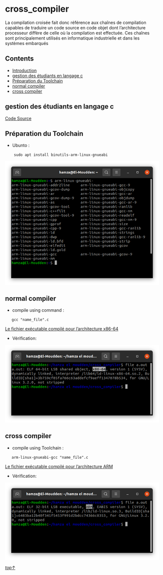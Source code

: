 # cross_compiler
La compilation croisée fait donc référence aux chaînes de compilation
capables de traduire un code source en code objet dont l’architecture
processeur diffère de celle où la compilation est effectuée. Ces chaînes sont
principalement utilisés en informatique industrielle et dans les systèmes
embarqués

## Contents
+ [Introduction](#cross_compiler)
+ [gestion des étudiants en langage c](#gestion-des-étudiants-en-langage-c)
+ [Préparation du Toolchain](#Préparation-du-Toolchain)
+ [normal compiler](#normal-compiler)
+ [cross compiler](#cross-compiler)

## gestion des étudiants en langage c
<a href="https://github.com/hamzaelmoudden/cross_compiler/tree/main/Code%20source" target="_blank">Code Source</a>
## Préparation du Toolchain
   - Ubunto :
   >
        
        sudo apt install binutils-arm-linux-gnueabi
        
   <a href="https://github.com/hamzaelmoudden/cross_compiler/blob/main/Assets/tool.png" target="_blank"><img src="Assets/tool.png" alt="Browser Stack" ></a>     
  

## normal compiler
   - compile using command :
   >
       gcc "name_file".c
   
   <a href="https://github.com/hamzaelmoudden/cross_compiler/blob/main/les%20fichiers%20ex%C3%A9cutables/ubunto.out" target="_blank">Le fichier exécutable compilé pour l’architecture x86-64 </a>
  - Vérification:
  
   <a href="https://github.com/hamzaelmoudden/cross_compiler/blob/main/Assets/normal.png" target="_blank"><img src="Assets/normal.png" alt="Browser Stack" ></a>  
## cross compiler
   - compile using Toolchain :
   >
       arm-linux-gnueabi-gcc "name_file".c

  <a href="https://github.com/hamzaelmoudden/cross_compiler/blob/main/les%20fichiers%20ex%C3%A9cutables/arm.out" target="_blank">Le fichier exécutable compilé pour l’architecture ARM </a>
  - Vérification:
  
   <a href="https://github.com/hamzaelmoudden/cross_compiler/blob/main/Assets/cross.png" target="_blank"><img src="Assets/cross.png" alt="Browser Stack" ></a>  
   

*[top↑](#cross_compiler)*   
